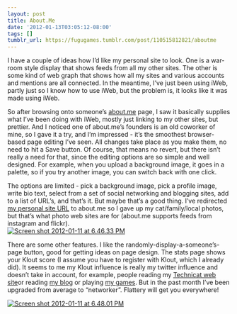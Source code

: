 ```yaml
---
layout: post
title: About.Me
date: '2012-01-13T03:05:12-08:00'
tags: []
tumblr_url: https://fugugames.tumblr.com/post/110515812821/aboutme
---
```

I have a couple of ideas how I’d like my personal site to look. One is a war-room style display that shows feeds from all my other sites. The other is some kind of web graph that shows how all my sites and various accounts and mentions are all connected. In the meantime, I’ve just been using iWeb, partly just so I know how to use iWeb, but the problem is, it looks like it was made using iWeb.

So after browsing onto someone’s [about.me](http://about.me/) page, I saw it basically supplies what I’ve been doing with iWeb, mostly just linking to my other sites, but prettier. And I noticed one of about.me’s founders is an old coworker of mine, so I gave it a try, and I’m impressed - it’s the smoothest browser-based page editing I’ve seen. All changes take place as you make them, no need to hit a Save button. Of course, that means no revert, but there isn’t really a need for that, since the editing options are so simple and well designed. For example, when you upload a background image, it goes in a palette, so if you try another image, you can switch back with one click.

The options are limited - pick a background image, pick a profile image, write bio text, select from a set of social networking and blogging sites, add to a list of URL’s, and that’s it. But maybe that’s a good thing. I’ve redirected [my personal site URL](http://philipchu.com/) to about.me so I gave up my cat/family/local photos, but that’s what photo web sites are for (about.me supports feeds from instagram and flickr).  
[![](http://itshardtofondlepenguins.com/wp-content/uploads/2012/01/Screen-shot-2012-01-11-at-6.46.33-PM.png "Screen shot 2012-01-11 at 6.46.33 PM")](http://itshardtofondlepenguins.com/wp-content/uploads/2012/01/Screen-shot-2012-01-11-at-6.46.33-PM.png)

There are some other features. I like the randomly-display-a-someone’s-page button, good for getting ideas on page design. The stats page shows your Klout score (I assume you have to register with Klout, which I already did). It seems to me my Klout influence is really my twitter influence and doesn’t take in account, for example, people reading my [Technicat web site](http://technicat.com/)or reading [my blog](http://fugutalk.com/) or playing [my games](http://fugugames.com/). But in the past month I’ve been upgraded from average to “networker”. Flattery will get you everywhere!

[![](http://itshardtofondlepenguins.com/wp-content/uploads/2012/01/Screen-shot-2012-01-11-at-6.48.01-PM.png "Screen shot 2012-01-11 at 6.48.01 PM")](http://itshardtofondlepenguins.com/wp-content/uploads/2012/01/Screen-shot-2012-01-11-at-6.48.01-PM.png)

